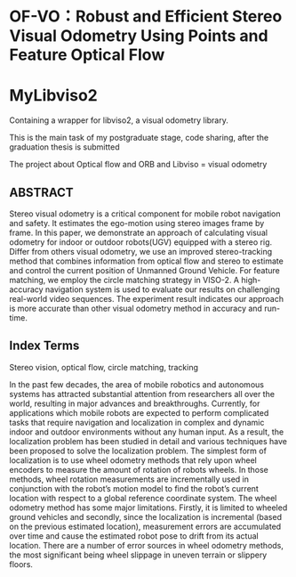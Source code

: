 # OF-VO：Robust and Efficient Stereo Visual Odometry Using Points and Feature Optical Flow
# MyLibviso2
Containing a wrapper for libviso2, a visual odometry library. 

This is the main task of my postgraduate stage, code sharing, after the graduation thesis is submitted

The project about Optical flow and ORB and Libviso = visual odometry

## ABSTRACT

Stereo visual odometry is a critical component for mobile robot navigation and safety. It estimates the ego-motion using stereo images frame by frame. In this paper, we demonstrate an approach of calculating visual odometry for indoor or outdoor robots(UGV) equipped with a stereo rig. Differ from others visual odometry, we use an improved stereo-tracking method that combines information from optical flow and stereo to estimate and control the current position of Unmanned Ground Vehicle. For feature matching, we employ the circle matching strategy in VISO-2. A high-accuracy navigation system is used to evaluate our results on challenging real-world video sequences. The experiment result indicates our approach is more accurate than other visual odometry method in accuracy and run-time.

## Index Terms
Stereo vision, optical flow, circle matching, tracking


In the past few decades, the area of mobile robotics and autonomous systems has attracted substantial attention from researchers all over the world, resulting in major advances and breakthroughs. Currently, for applications which mobile robots are expected to perform complicated tasks that require navigation and localization in complex and dynamic indoor and outdoor environments without any human input. As a result, the localization problem has been studied in detail and various techniques have been proposed to solve the localization problem. The simplest form of localization is to use wheel odometry methods that rely upon wheel encoders to measure the amount of rotation of robots wheels. In those methods, wheel rotation measurements are incrementally used in conjunction with the robot’s motion model to find the robot’s current location with respect to a global reference coordinate system. The wheel odometry method has some major limitations. Firstly, it is limited to wheeled ground vehicles and secondly, since the localization is incremental (based on the previous estimated location), measurement errors are accumulated over time and cause the estimated robot pose to drift from its actual location. There are a number of error sources in wheel odometry methods, the most significant being wheel slippage in uneven terrain or slippery floors.
